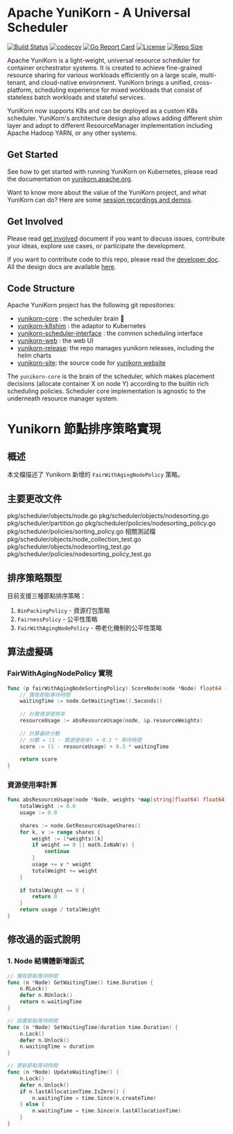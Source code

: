 <!--
 * Licensed to the Apache Software Foundation (ASF) under one
 * or more contributor license agreements.  See the NOTICE file
 * distributed with this work for additional information
 * regarding copyright ownership.  The ASF licenses this file
 * to you under the Apache License, Version 2.0 (the
 * "License"); you may not use this file except in compliance
 * with the License.  You may obtain a copy of the License at
 *
 *     http://www.apache.org/licenses/LICENSE-2.0
 *
 * Unless required by applicable law or agreed to in writing, software
 * distributed under the License is distributed on an "AS IS" BASIS,
 * WITHOUT WARRANTIES OR CONDITIONS OF ANY KIND, either express or implied.
 * See the License for the specific language governing permissions and
 * limitations under the License.
 -->
# Apache YuniKorn - A Universal Scheduler

[![Build Status](https://github.com/apache/yunikorn-core/actions/workflows/push-master.yml/badge.svg)](https://github.com/apache/yunikorn-core/actions)
[![codecov](https://codecov.io/gh/apache/yunikorn-core/branch/master/graph/badge.svg)](https://codecov.io/gh/apache/yunikorn-core)
[![Go Report Card](https://goreportcard.com/badge/github.com/apache/yunikorn-core)](https://goreportcard.com/report/github.com/apache/yunikorn-core)
[![License](https://img.shields.io/badge/License-Apache%202.0-blue.svg)](https://opensource.org/licenses/Apache-2.0)
[![Repo Size](https://img.shields.io/github/repo-size/apache/yunikorn-core)](https://img.shields.io/github/repo-size/apache/yunikorn-core)

Apache YuniKorn is a light-weight, universal resource scheduler for container orchestrator systems.
It is created to achieve fine-grained resource sharing for various workloads efficiently on a large scale, multi-tenant,
and cloud-native environment. YuniKorn brings a unified, cross-platform, scheduling experience for mixed workloads that consist
of stateless batch workloads and stateful services. 

YuniKorn now supports K8s and can be deployed as a custom K8s scheduler. YuniKorn's architecture design also allows adding different
shim layer and adopt to different ResourceManager implementation including Apache Hadoop YARN, or any other systems.

## Get Started

See how to get started with running YuniKorn on Kubernetes, please read the documentation on [yunikorn.apache.org](http://yunikorn.apache.org/docs/).

Want to know more about the value of the YuniKorn project, and what YuniKorn can do? Here are some
[session recordings and demos](https://yunikorn.apache.org/community/events#past-conference--meetup-recordings).

## Get Involved

Please read [get involved](http://yunikorn.apache.org/community/get_involved) document if you want to discuss issues,
contribute your ideas, explore use cases, or participate the development.

If you want to contribute code to this repo, please read the [developer doc](http://yunikorn.apache.org/docs/next/developer_guide/build).
All the design docs are available [here](http://yunikorn.apache.org/docs/next/design/architecture).

## Code Structure

Apache YuniKorn project has the following git repositories:

- [yunikorn-core](https://github.com/apache/yunikorn-core/) : the scheduler brain :round_pushpin: 
- [yunikorn-k8shim](https://github.com/apache/yunikorn-k8shim) : the adaptor to Kubernetes
- [yunikorn-scheduler-interface](https://github.com/apache/yunikorn-scheduler-interface) : the common scheduling interface
- [yunikorn-web](https://github.com/apache/yunikorn-web) : the web UI
- [yunikorn-release](https://github.com/apache/yunikorn-release/): the repo manages yunikorn releases, including the helm charts
- [yunikorn-site](https://github.com/apache/yunikorn-site/): the source code for [yunikorn website](http://yunikorn.apache.org/)

The `yunikorn-core` is the brain of the scheduler, which makes placement decisions (allocate container X on node Y) according
to the builtin rich scheduling policies. Scheduler core implementation is agnostic to the underneath resource manager system.

# Yunikorn 節點排序策略實現

## 概述

本文檔描述了 Yunikorn 新增的 `FairWithAgingNodePolicy` 策略。

## 主要更改文件

pkg/scheduler/objects/node.go
pkg/scheduler/objects/nodesorting.go
pkg/scheduler/partition.go
pkg/scheduler/policies/nodesorting_policy.go
pkg/scheduler/policies/sorting_policy.go
相關測試檔
pkg/scheduler/objects/node_collection_test.go
pkg/scheduler/objects/nodesorting_test.go
pkg/scheduler/policies/nodesorting_policy_test.go

## 排序策略類型

目前支援三種節點排序策略：

1. `BinPackingPolicy` - 資源打包策略
2. `FairnessPolicy` - 公平性策略
3. `FairWithAgingNodePolicy` - 帶老化機制的公平性策略

## 算法虛擬碼

### FairWithAgingNodePolicy 實現

```go
func (p fairWithAgingNodeSortingPolicy) ScoreNode(node *Node) float64 {
    // 獲取節點等待時間
    waitingTime := node.GetWaitingTime().Seconds()
    
    // 計算資源使用率
    resourceUsage := absResourceUsage(node, &p.resourceWeights)
    
    // 計算最終分數
    // 分數 = (1 - 資源使用率) + 0.3 * 等待時間
    score := (1 - resourceUsage) + 0.3 * waitingTime
    
    return score
}
```

### 資源使用率計算

```go
func absResourceUsage(node *Node, weights *map[string]float64) float64 {
    totalWeight := 0.0
    usage := 0.0
    
    shares := node.GetResourceUsageShares()
    for k, v := range shares {
        weight := (*weights)[k]
        if weight == 0 || math.IsNaN(v) {
            continue
        }
        usage += v * weight
        totalWeight += weight
    }
    
    if totalWeight == 0 {
        return 0
    }
    return usage / totalWeight
}
```

## 修改過的函式說明

### 1. Node 結構體新增函式

```go
// 獲取節點等待時間
func (n *Node) GetWaitingTime() time.Duration {
    n.RLock()
    defer n.RUnlock()
    return n.waitingTime
}

// 設置節點等待時間
func (n *Node) SetWaitingTime(duration time.Duration) {
    n.Lock()
    defer n.Unlock()
    n.waitingTime = duration
}

// 更新節點等待時間
func (n *Node) UpdateWaitingTime() {
    n.Lock()
    defer n.Unlock()
    if n.lastAllocationTime.IsZero() {
        n.waitingTime = time.Since(n.createTime)
    } else {
        n.waitingTime = time.Since(n.lastAllocationTime)
    }
}
```